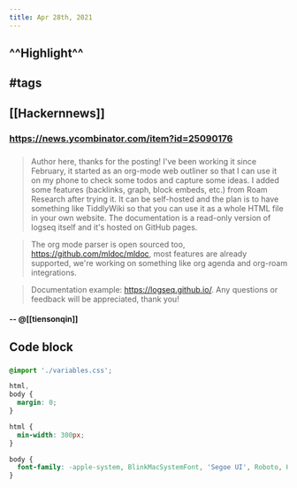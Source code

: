 ```yaml
---
title: Apr 28th, 2021
---
```


## ^^Highlight^^
## #tags
## [[Hackernnews]]
### https://news.ycombinator.com/item?id=25090176
###
> Author here, thanks for the posting! I've been working it since February, it started as an org-mode web outliner so that I can use it on my phone to check some todos and capture some ideas.
> I added some features (backlinks, graph, block embeds, etc.) from Roam Research after trying it. It can be self-hosted and the plan is to have something like TiddlyWiki so that you can use it as a whole HTML file in your own website. The documentation is a read-only version of logseq itself and it's hosted on GitHub pages.

> The org mode parser is open sourced too, https://github.com/mldoc/mldoc, most features are already supported, we're working on something like org agenda and org-roam integrations.

> Documentation example: https://logseq.github.io/. Any questions or feedback will be appreciated, thank you!
#### -- @[[tiensonqin]]
## Code block
### 
```css
@import './variables.css';

html,
body {
  margin: 0;
}

html {
  min-width: 300px;
}

body {
  font-family: -apple-system, BlinkMacSystemFont, 'Segoe UI', Roboto, Helvetica, Arial, sans-serif;
}
```
##
